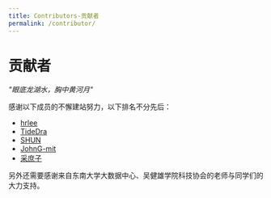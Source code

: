```yaml
---
title: Contributors-贡献者
permalink: /contributor/
---
```

# 贡献者

*"眼底龙湖水，胸中黄河月"*

感谢以下成员的不懈建站努力，以下排名不分先后：

- [hrlee](http://hrlee.cn/)
- [TideDra](https://github.com/TideDra)
- [SHUN](https://zsaqwq.com/)
- [JohnG-mit](https://JohnG-mit.github.io)
- [采庶子](https://github.com/Gfssfa)

另外还需要感谢来自东南大学大数据中心、吴健雄学院科技协会的老师与同学们的大力支持。